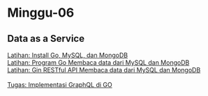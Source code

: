 # Minggu-06
## Data as a Service

[Latihan: Install Go, MySQL, dan MongoDB](latihan-instalasi.md)<br>
[Latihan: Program Go Membaca data dari MySQL dan MongoDB](latihan-program-go.md)<br>
[Latihan: Gin RESTful API Membaca data dari MySQL dan MongoDB](latihan-restfulapi.md)<br><br>
[Tugas: Implementasi GraphQL di GO](tugas.md)<br>
